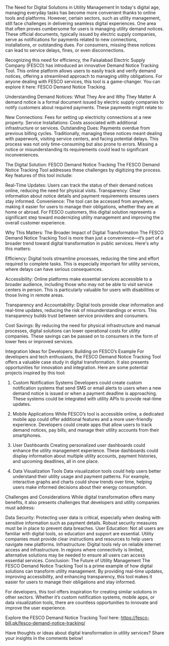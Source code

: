 The Need for Digital Solutions in Utility Management
In today's digital age, managing everyday tasks has become more convenient thanks to online tools and platforms. However, certain sectors, such as utility management, still face challenges in delivering seamless digital experiences. One area that often proves cumbersome for users is managing utility demand notices. These official documents, typically issued by electric supply companies, serve as notifications for payments related to new connections, installations, or outstanding dues. For consumers, missing these notices can lead to service delays, fines, or even disconnections.

Recognizing this need for efficiency, the Faisalabad Electric Supply Company (FESCO) has introduced an innovative Demand Notice Tracking Tool. This online platform allows users to easily track and verify demand notices, offering a streamlined approach to managing utility obligations. For anyone dealing with FESCO services, this tool is a game-changer. You can explore it here: FESCO Demand Notice Tracking.

Understanding Demand Notices: What They Are and Why They Matter
A demand notice is a formal document issued by electric supply companies to notify customers about required payments. These payments might relate to:

New Connections: Fees for setting up electricity connections at a new property.
Service Installations: Costs associated with additional infrastructure or services.
Outstanding Dues: Payments overdue from previous billing cycles.
Traditionally, managing these notices meant dealing with paperwork, visiting service centers, and facing potential delays. This process was not only time-consuming but also prone to errors. Missing a notice or misunderstanding its requirements could lead to significant inconveniences.

The Digital Solution: FESCO Demand Notice Tracking
The FESCO Demand Notice Tracking Tool addresses these challenges by digitizing the process. Key features of this tool include:

Real-Time Updates: Users can track the status of their demand notices online, reducing the need for physical visits.
Transparency: Clear information about notice details and payment requirements ensures users stay informed.
Convenience: The tool can be accessed from anywhere, making it easier for users to manage their obligations, whether they are at home or abroad.
For FESCO customers, this digital solution represents a significant step toward modernizing utility management and improving the overall customer experience.

Why This Matters: The Broader Impact of Digital Transformation
The FESCO Demand Notice Tracking Tool is more than just a convenience—it’s part of a broader trend toward digital transformation in public services. Here's why this matters:

Efficiency: Digital tools streamline processes, reducing the time and effort required to complete tasks. This is especially important for utility services, where delays can have serious consequences.

Accessibility: Online platforms make essential services accessible to a broader audience, including those who may not be able to visit service centers in person. This is particularly valuable for users with disabilities or those living in remote areas.

Transparency and Accountability: Digital tools provide clear information and real-time updates, reducing the risk of misunderstandings or errors. This transparency builds trust between service providers and consumers.

Cost Savings: By reducing the need for physical infrastructure and manual processes, digital solutions can lower operational costs for utility companies. These savings can be passed on to consumers in the form of lower fees or improved services.

Integration Ideas for Developers: Building on FESCO’s Example
For developers and tech enthusiasts, the FESCO Demand Notice Tracking Tool offers a valuable case study in digital transformation. It also presents opportunities for innovation and integration. Here are some potential projects inspired by this tool:

1. Custom Notification Systems
Developers could create custom notification systems that send SMS or email alerts to users when a new demand notice is issued or when a payment deadline is approaching. These systems could be integrated with utility APIs to provide real-time updates.

2. Mobile Applications
While FESCO’s tool is accessible online, a dedicated mobile app could offer additional features and a more user-friendly experience. Developers could create apps that allow users to track demand notices, pay bills, and manage their utility accounts from their smartphones.

3. User Dashboards
Creating personalized user dashboards could enhance the utility management experience. These dashboards could display information about multiple utility accounts, payment histories, and upcoming deadlines, all in one place.

4. Data Visualization Tools
Data visualization tools could help users better understand their utility usage and payment patterns. For example, interactive graphs and charts could show trends over time, helping users make informed decisions about their energy consumption.

Challenges and Considerations
While digital transformation offers many benefits, it also presents challenges that developers and utility companies must address:

Data Security: Protecting user data is critical, especially when dealing with sensitive information such as payment details. Robust security measures must be in place to prevent data breaches.
User Education: Not all users are familiar with digital tools, so education and support are essential. Utility companies must provide clear instructions and resources to help users navigate new platforms.
Infrastructure: Digital tools rely on reliable internet access and infrastructure. In regions where connectivity is limited, alternative solutions may be needed to ensure all users can access essential services.
Conclusion: The Future of Utility Management
The FESCO Demand Notice Tracking Tool is a prime example of how digital solutions can transform utility management. By providing real-time updates, improving accessibility, and enhancing transparency, this tool makes it easier for users to manage their obligations and stay informed.

For developers, this tool offers inspiration for creating similar solutions in other sectors. Whether it’s custom notification systems, mobile apps, or data visualization tools, there are countless opportunities to innovate and improve the user experience.

Explore the FESCO Demand Notice Tracking Tool here: https://fesco-bill.pk/fesco-demand-notice-tracking/

Have thoughts or ideas about digital transformation in utility services? Share your insights in the comments below!
